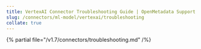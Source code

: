 ```yaml
---
title: VertexAI Connector Troubleshooting Guide | OpenMetadata Support
slug: /connectors/ml-model/vertexai/troubleshooting
collate: true
---
```


{% partial file="/v1.7/connectors/troubleshooting.md" /%}
